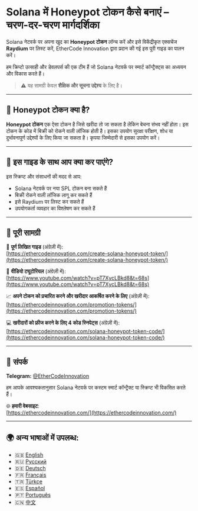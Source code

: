# Solana में Honeypot टोकन कैसे बनाएं – चरण-दर-चरण मार्गदर्शिका

Solana नेटवर्क पर अपना खुद का **Honeypot टोकन** लॉन्च करें और इसे विकेंद्रीकृत एक्सचेंज **Raydium** पर लिस्ट करें, EtherCode Innovation द्वारा प्रदान की गई इस पूरी गाइड का पालन करें।

हम क्रिप्टो उत्साही और डेवलपर्स की एक टीम हैं जो Solana नेटवर्क पर स्मार्ट कॉन्ट्रैक्ट्स का अध्ययन और विकास करते हैं।

> ⚠️ यह सामग्री केवल **शैक्षिक और सूचना उद्देश्य** के लिए है।

---

## 🚀 Honeypot टोकन क्या है?

**Honeypot टोकन** एक ऐसा टोकन है जिसे खरीदा तो जा सकता है लेकिन बेचना संभव नहीं होता। इस टोकन के कोड में बिक्री को रोकने वाली लॉजिक होती है। इसका उपयोग सुरक्षा परीक्षण, शोध या दुर्भावनापूर्ण उद्देश्यों के लिए किया जा सकता है। कृपया जिम्मेदारी से इसका उपयोग करें।

---

## 🧰 इस गाइड के साथ आप क्या कर पाएंगे?

इस स्क्रिप्ट और संसाधनों की मदद से आप:
- Solana नेटवर्क पर नया SPL टोकन बना सकते हैं
- बिक्री रोकने वाली लॉजिक लागू कर सकते हैं
- इसे Raydium पर लिस्ट कर सकते हैं
- उपयोगकर्ता व्यवहार का विश्लेषण कर सकते हैं

---

## 📘 पूरी सामग्री

🔗 **पूर्ण लिखित गाइड** (अंग्रेज़ी में):  
[https://ethercodeinnovation.com/create-solana-honeypot-token/](https://ethercodeinnovation.com/create-solana-honeypot-token/)

🎥 **वीडियो ट्यूटोरियल** (अंग्रेज़ी में):  
[https://www.youtube.com/watch?v=pT7XycLBkd8&t=68s](https://www.youtube.com/watch?v=pT7XycLBkd8&t=68s)

📈 **अपने टोकन को प्रचारित करने और खरीदार आकर्षित करने के लिए** (अंग्रेज़ी में):  
[https://ethercodeinnovation.com/promotion-tokens/](https://ethercodeinnovation.com/promotion-tokens/)

💻 **खरीदारों को फ्रीज करने के लिए 4 कोड स्निपेट्स** (अंग्रेज़ी में):  
[https://ethercodeinnovation.com/solana-honeypot-token-code/](https://ethercodeinnovation.com/solana-honeypot-token-code/)

---

## 📩 संपर्क

**Telegram:** [@EtherCodeInnovation](https://t.me/EtherCodeInnovation)

हम आपके आवश्यकतानुसार Solana नेटवर्क पर कस्टम स्मार्ट कॉन्ट्रैक्ट या स्क्रिप्ट भी विकसित करते हैं।

🌐 **हमारी वेबसाइट**:  
[https://ethercodeinnovation.com/](https://ethercodeinnovation.com/)

---

## 🌍 अन्य भाषाओं में उपलब्ध:

- 🇬🇧 [English](./README.md)
- 🇷🇺 [Русский](./README-ru.md)
- 🇩🇪 [Deutsch](./README-de.md)
- 🇫🇷 [Français](./README-fr.md)
- 🇹🇷 [Türkçe](./README-tr.md)
- 🇪🇸 [Español](./README-es.md)
- 🇵🇹 [Português](./README-pt.md)
- 🇨🇳 [中文](./README-zh.md)
